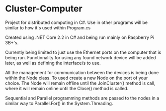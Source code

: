 # Cluster-Computer
Project for distributed computing in C#. Use in other programs will be similar to how it's used within Program.cs

Created using .NET Core 2.2 in C# and being run mainly on Raspberry Pi 3B+'s.

Currently being limited to just use the Ethernet ports on the computer that is being run. Functionality for using any found network device will be added later, as well as defining the interface/s to use.

All the management for communication between the devices is being done within the Node class. To used create a new Node on the port of your choice. The Node will remain offline until the JoinCluster() method is call, where it will remain online until the Close() method is called.

Sequential and Parallel programming methods are passed to the nodes in a similar way to Parallel.For() in the System.Threading.
